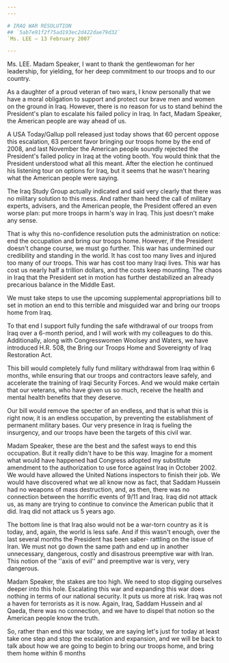 ```yaml
---
---

# IRAQ WAR RESOLUTION
## `5ab7e91f2f75ad193ec2d422dae79d32`
`Ms. LEE — 13 February 2007`

---
```



Ms. LEE. Madam Speaker, I want to thank the gentlewoman for her 
leadership, for yielding, for her deep commitment to our troops and to 
our country.

As a daughter of a proud veteran of two wars, I know personally that 
we have a moral obligation to support and protect our brave men and 
women on the ground in Iraq. However, there is no reason for us to 
stand behind the President's plan to escalate his failed policy in 
Iraq. In fact, Madam Speaker, the American people are way ahead of us.

A USA Today/Gallup poll released just today shows that 60 percent 
oppose this escalation, 63 percent favor bringing our troops home by 
the end of 2008, and last November the American people soundly rejected 
the President's failed policy in Iraq at the voting booth. You would 
think that the President understood what all this meant. After the 
election he continued his listening tour on options for Iraq, but it 
seems that he wasn't hearing what the American people were saying.

The Iraq Study Group actually indicated and said very clearly that 
there was no military solution to this mess. And rather than heed the 
call of military experts, advisers, and the American people, the 
President offered an even worse plan: put more troops in harm's way in 
Iraq. This just doesn't make any sense.

That is why this no-confidence resolution puts the administration on 
notice: end the occupation and bring our troops home. However, if the 
President doesn't change course, we must go further. This war has 
undermined our credibility and standing in the world. It has cost too 
many lives and injured too many of our troops. This war has cost too 
many Iraqi lives. This war has cost us nearly half a trillion dollars, 
and the costs keep mounting. The chaos in Iraq that the President set 
in motion has further destabilized an already precarious balance in the 
Middle East.

We must take steps to use the upcoming supplemental appropriations 
bill to set in motion an end to this terrible and misguided war and 
bring our troops home from Iraq.

To that end I support fully funding the safe withdrawal of our troops 
from Iraq over a 6-month period, and I will work with my colleagues to 
do this. Additionally, along with Congresswomen Woolsey and Waters, we 
have introduced H.R. 508, the Bring our Troops Home and Sovereignty of 
Iraq Restoration Act.



This bill would completely fully fund military withdrawal from Iraq 
within 6 months, while ensuring that our troops and contractors leave 
safely, and accelerate the training of Iraqi Security Forces. And we 
would make certain that our veterans, who have given us so much, 
receive the health and mental health benefits that they deserve.

Our bill would remove the specter of an endless, and that is what 
this is right now, it is an endless occupation, by preventing the 
establishment of permanent military bases. Our very presence in Iraq is 
fueling the insurgency, and our troops have been the targets of this 
civil war.

Madam Speaker, these are the best and the safest ways to end this 
occupation. But it really didn't have to be this way. Imagine for a 
moment what would have happened had Congress adopted my substitute 
amendment to the authorization to use force against Iraq in October 
2002. We would have allowed the United Nations inspectors to finish 
their job. We would have discovered what we all know now as fact, that 
Saddam Hussein had no weapons of mass destruction, and, as then, there 
was no connection between the horrific events of 9/11 and Iraq. Iraq 
did not attack us, as many are trying to continue to convince the 
American public that it did. Iraq did not attack us 5 years ago.

The bottom line is that Iraq also would not be a war-torn country as 
it is today, and, again, the world is less safe. And if this wasn't 
enough, over the last several months the President has been saber-
rattling on the issue of Iran. We must not go down the same path and 
end up in another unnecessary, dangerous, costly and disastrous 
preemptive war with Iran. This notion of the ''axis of evil'' and 
preemptive war is very, very dangerous.

Madam Speaker, the stakes are too high. We need to stop digging 
ourselves deeper into this hole. Escalating this war and expanding this 
war does nothing in terms of our national security. It puts us more at 
risk. Iraq was not a haven for terrorists as it is now. Again, Iraq, 
Saddam Hussein and al Qaeda, there was no connection, and we have to 
dispel that notion so the American people know the truth.

So, rather than end this war today, we are saying let's just for 
today at least take one step and stop the escalation and expansion, and 
we will be back to talk about how we are going to begin to bring our 
troops home, and bring them home within 6 months